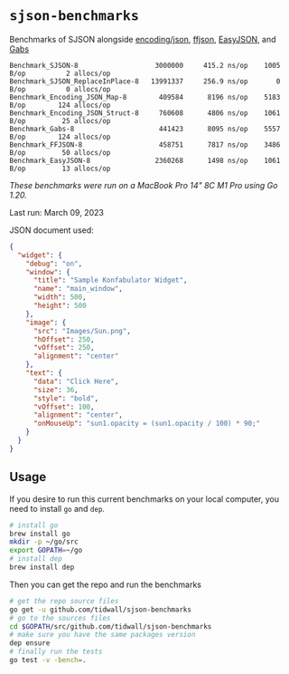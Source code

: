 # `sjson-benchmarks`

Benchmarks of SJSON alongside [encoding/json](https://golang.org/pkg/encoding/json/), 
[ffjson](https://github.com/pquerna/ffjson), 
[EasyJSON](https://github.com/mailru/easyjson),
and [Gabs](https://github.com/Jeffail/gabs)

```
Benchmark_SJSON-8                  	3000000	    415.2 ns/op	   1005 B/op	      2 allocs/op
Benchmark_SJSON_ReplaceInPlace-8   13991337	    256.9 ns/op	      0 B/op	      0 allocs/op
Benchmark_Encoding_JSON_Map-8      	 409584	     8196 ns/op	   5183 B/op	    124 allocs/op
Benchmark_Encoding_JSON_Struct-8   	 760608	     4806 ns/op	   1061 B/op	     25 allocs/op
Benchmark_Gabs-8                   	 441423	     8095 ns/op	   5557 B/op	    124 allocs/op
Benchmark_FFJSON-8                 	 458751	     7817 ns/op	   3486 B/op	     50 allocs/op
Benchmark_EasyJSON-8               	2360268	     1498 ns/op	   1061 B/op	     13 allocs/op
```

*These benchmarks were run on a MacBook Pro 14" 8C M1 Pro using Go 1.20.*

Last run: March 09, 2023

JSON document used:

```json
{
  "widget": {
    "debug": "on",
    "window": {
      "title": "Sample Konfabulator Widget",
      "name": "main_window",
      "width": 500,
      "height": 500
    },
    "image": { 
      "src": "Images/Sun.png",
      "hOffset": 250,
      "vOffset": 250,
      "alignment": "center"
    },
    "text": {
      "data": "Click Here",
      "size": 36,
      "style": "bold",
      "vOffset": 100,
      "alignment": "center",
      "onMouseUp": "sun1.opacity = (sun1.opacity / 100) * 90;"
    }
  }
}    
```

## Usage

If you desire to run this current benchmarks on your local computer,
you need to install ``go`` and ``dep``.

```sh
# install go
brew install go
mkdir -p ~/go/src
export GOPATH=~/go
# install dep
brew install dep
```

Then you can get the repo and run the benchmarks

```sh
# get the repo source files
go get -u github.com/tidwall/sjson-benchmarks
# go to the sources files
cd $GOPATH/src/github.com/tidwall/sjson-benchmarks
# make sure you have the same packages version
dep ensure
# finally run the tests
go test -v -bench=.
```
